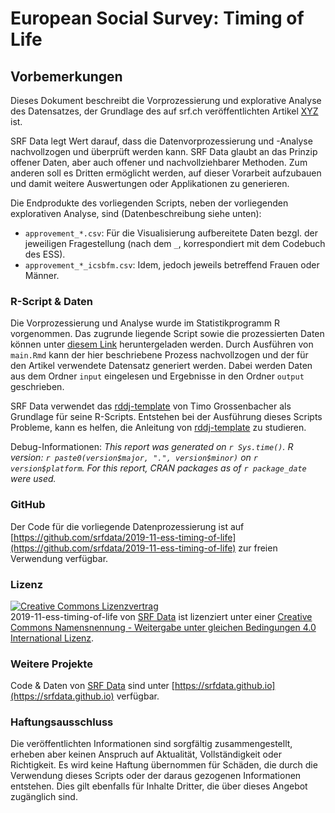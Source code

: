 # European Social Survey: Timing of Life

## Vorbemerkungen

Dieses Dokument beschreibt die Vorprozessierung und explorative Analyse des Datensatzes, der Grundlage des auf srf.ch veröffentlichten Artikel [XYZ](https://www.srf.ch/data) ist.

SRF Data legt Wert darauf, dass die Datenvorprozessierung und -Analyse nachvollzogen und überprüft werden kann. SRF Data glaubt an das Prinzip offener Daten, aber auch offener und nachvollziehbarer Methoden. Zum anderen soll es Dritten ermöglicht werden, auf dieser Vorarbeit aufzubauen und damit weitere Auswertungen oder Applikationen zu generieren.  

Die Endprodukte des vorliegenden Scripts, neben der vorliegenden explorativen Analyse, sind (Datenbeschreibung siehe unten):

* `approvement_*.csv`: Für die Visualisierung aufbereitete Daten bezgl. der jeweiligen Fragestellung (nach dem `_`, korrespondiert mit dem Codebuch des ESS). 
* `approvement_*_icsbfm.csv`: Idem, jedoch jeweils betreffend Frauen oder Männer.

### R-Script & Daten

Die Vorprozessierung und Analyse wurde im Statistikprogramm R vorgenommen. Das zugrunde liegende Script sowie die prozessierten Daten können unter [diesem Link](https://srfdata.github.io/2019-11-ess-timing-of-life/rscript.zip) heruntergeladen werden. Durch Ausführen von `main.Rmd` kann der hier beschriebene Prozess nachvollzogen und der für den Artikel verwendete Datensatz generiert werden. Dabei werden Daten aus dem Ordner `input` eingelesen und Ergebnisse in den Ordner `output` geschrieben. 

SRF Data verwendet das [rddj-template](https://github.com/grssnbchr/rddj-template) von Timo Grossenbacher als Grundlage für seine R-Scripts.  Entstehen bei der Ausführung dieses Scripts Probleme, kann es helfen, die Anleitung von [rddj-template](https://github.com/grssnbchr/rddj-template) zu studieren. 

Debug-Informationen: *This report was generated on `r Sys.time()`. R version: `r paste0(version$major, ".", version$minor)` on `r version$platform`. For this report, CRAN packages as of `r package_date` were used.*

### GitHub

Der Code für die vorliegende Datenprozessierung ist auf [https://github.com/srfdata/2019-11-ess-timing-of-life](https://github.com/srfdata/2019-11-ess-timing-of-life) zur freien Verwendung verfügbar. 


### Lizenz

<a rel="license" href="http://creativecommons.org/licenses/by-sa/4.0/"><img alt="Creative Commons Lizenzvertrag" style="border-width:0" src="https://i.creativecommons.org/l/by-sa/4.0/88x31.png" /></a><br /><span xmlns:dct="http://purl.org/dc/terms/" href="http://purl.org/dc/dcmitype/Dataset" property="dct:title" rel="dct:type">2019-11-ess-timing-of-life</span> von <a xmlns:cc="http://creativecommons.org/ns#" href="https://github.com/srfdata/2019-11-ess-timing-of-life" property="cc:attributionName" rel="cc:attributionURL">SRF Data</a> ist lizenziert unter einer <a rel="license" href="http://creativecommons.org/licenses/by-sa/4.0/">Creative Commons Namensnennung - Weitergabe unter gleichen Bedingungen 4.0 International Lizenz</a>.

### Weitere Projekte

Code & Daten von [SRF Data](https://srf.ch/data) sind unter [https://srfdata.github.io](https://srfdata.github.io) verfügbar.

### Haftungsausschluss

Die veröffentlichten Informationen sind sorgfältig zusammengestellt, erheben aber keinen Anspruch auf Aktualität, Vollständigkeit oder Richtigkeit. Es wird keine Haftung übernommen für Schäden, die  durch die Verwendung dieses Scripts oder der daraus gezogenen Informationen entstehen. Dies gilt ebenfalls für Inhalte Dritter, die über dieses Angebot zugänglich sind.
